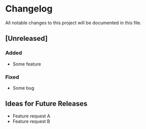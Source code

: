 # Changelog

All notable changes to this project will be documented in this file.

## [Unreleased]

### Added
- Some feature

### Fixed
- Some bug

## Ideas for Future Releases

- Feature request A
- Feature request B